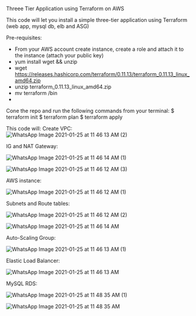 Threee Tier Application using Terraform on AWS 

This code will let you install a simple three-tier application using Terraform (web app, mysql db, elb and ASG)

Pre-requisites: 
- From your AWS account create instance, create a role and attach it to the instance (attach your public key)
- yum install wget && unzip
- wget https://releases.hashicorp.com/terraform/0.11.13/terraform_0.11.13_linux_amd64.zip
- unzip terraform_0.11.13_linux_amd64.zip
- mv terraform /bin
- 


Cone the repo and run the following commands from your terminal: 
$ terraform init 
$ terraform plan
$ terraform apply


This code will: 
Create VPC:
![WhatsApp Image 2021-01-25 at 11 46 13 AM (2)](https://user-images.githubusercontent.com/66437109/105747702-be2d1480-5f06-11eb-90ef-cafe4a9ed8f9.jpeg)
 
 
 
 IG and NAT Gateway: 
 
![WhatsApp Image 2021-01-25 at 11 46 14 AM (1)](https://user-images.githubusercontent.com/66437109/105747819-e3218780-5f06-11eb-9766-1fb85ceec8f9.jpeg)

![WhatsApp Image 2021-01-25 at 11 46 12 AM (3)](https://user-images.githubusercontent.com/66437109/105747881-f7fe1b00-5f06-11eb-99be-72ee7f49a6f1.jpeg)

AWS instance: 

![WhatsApp Image 2021-01-25 at 11 46 12 AM (1)](https://user-images.githubusercontent.com/66437109/105747990-1d8b2480-5f07-11eb-9d71-4c8ba4b8824d.jpeg)



Subnets and Route tables: 

![WhatsApp Image 2021-01-25 at 11 46 12 AM (2)](https://user-images.githubusercontent.com/66437109/105748046-31cf2180-5f07-11eb-9b18-893fcda2aa11.jpeg)
 
 ![WhatsApp Image 2021-01-25 at 11 46 14 AM](https://user-images.githubusercontent.com/66437109/105748103-44e1f180-5f07-11eb-8332-bebec291c689.jpeg)


Auto-Scaling Group: 
 
![WhatsApp Image 2021-01-25 at 11 46 13 AM (1)](https://user-images.githubusercontent.com/66437109/105748150-55926780-5f07-11eb-9201-5ccae87c5f8c.jpeg)


Elastic Load Balancer:

![WhatsApp Image 2021-01-25 at 11 46 13 AM](https://user-images.githubusercontent.com/66437109/105748188-66db7400-5f07-11eb-99fb-890e511c3206.jpeg) 



MySQL RDS:

![WhatsApp Image 2021-01-25 at 11 48 35 AM (1)](https://user-images.githubusercontent.com/66437109/105748242-78bd1700-5f07-11eb-98fc-64c952ede8d5.jpeg)

![WhatsApp Image 2021-01-25 at 11 48 35 AM](https://user-images.githubusercontent.com/66437109/105748261-807cbb80-5f07-11eb-967e-863142238b5a.jpeg)



